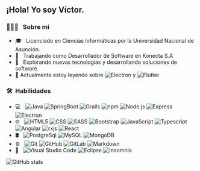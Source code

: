 <h2> ¡Hola! Yo soy Víctor. </h2>

<h3> 👨🏻‍💻 &nbsp; Sobre mi </h3>

- 🎓 &nbsp; Licenciado en Ciencias Informáticas por la Universidad Nacional de Asunción.
- 💼 &nbsp; Trabajando como Desarrollador de Software en Konecta S.A
- 🤔 &nbsp; Explorando nuevas tecnologías y desarrollando soluciones de software.
- 🌱 Actualmente estoy leyendo sobre ![Electron](https://img.shields.io/badge/-Electron-2f3241?style=flat&logo=electron&logoColor=9feaf9) y ![Flutter](https://img.shields.io/badge/-Flutter-075b9a?style=flat&logo=flutter&logoColor=9feaf9)

<h3> 🛠 &nbsp;Habilidades</h3>

- 💻 &nbsp;
  ![Java](https://img.shields.io/badge/-Java-333333?style=flat&logo=Java&logoColor=007396)
  ![SpringBoot](https://img.shields.io/badge/-SpringBoot-333333?style=flat&logo=Spring)
  ![Grails](https://img.shields.io/badge/-Grails-feb672?style=flat)
  ![npm](https://img.shields.io/badge/-NPM-CB3837?style=flat-square&logo=npm&logoColor=white")
  ![Node.js](https://img.shields.io/badge/-Nodejs-43853d?style=flat-square&logo=Node.js&logoColor=white)
  ![Express](https://img.shields.io/badge/-Express.js-787878?style=flat)
  ![Electron](https://img.shields.io/badge/-Electron-2f3241?style=flat&logo=electron&logoColor=9feaf9)
- 🌐 &nbsp;
  ![HTML5](https://img.shields.io/badge/-HTML5-E34F26?style=flat&logo=html5&logoColor=white)
  ![CSS](https://img.shields.io/badge/-CSS3-1572B6?style=flat&logo=css3&logoColor=white)
  ![SASS](https://img.shields.io/badge/-Sass-cc6699?style=flat&logo=sass&logoColor=ffffff)
  ![Bootstrap](https://img.shields.io/badge/-Bootstrap-563D7C?style=flat&logo=bootstrap&logoColor=white)
  ![JavaScript](https://img.shields.io/badge/-JavaScript-eed718?style=flat&logo=javascript&logoColor=ffffff)
  ![Typescript](https://img.shields.io/badge/-TypeScript-007ACC?style=flat-square&logo=typescript&logoColor=white)
  ![Angular](https://img.shields.io/badge/-Angular-DD0031?style=flat-square&logo=angular&logoColor=white)
  ![rxjs](https://img.shields.io/badge/-RxJs-B7178C?style=flat-square&logo=reactivex&logoColor=white)
  ![React](https://img.shields.io/badge/-React-000000?style=flat&logo=react&logoColor=00c8ff)
- 🛢 &nbsp;
  ![PostgreSql](https://img.shields.io/badge/-PostgreSql-333333?style=flat&logo=postgresql&logoColor=336791)
  ![MySQL](https://img.shields.io/badge/-MySQL-F29111?style=flat&logo=mysql&logoColor=FFFFFF)
  ![MongoDB](https://img.shields.io/badge/-MongoDB-13aa52?style=flat-square&logo=mongodb&logoColor=white)
- ⚙️ &nbsp;
  ![Git](http://img.shields.io/badge/-Git-F1502F?style=flat&logo=git&logoColor=FFFFFF)
  ![GitHub](http://img.shields.io/badge/-Github-000000?style=flat&logo=github&logoColor=FFFFFF)
  ![GitLab](https://img.shields.io/badge/-GitHub-333333?style=flat&logo=gitlab)
  ![Markdown](https://img.shields.io/badge/-Markdown-333333?style=flat&logo=markdown)
- 🔧 &nbsp;
  ![Visual Studio Code](http://img.shields.io/badge/-VS%20Code-007ACC?style=flat&logo=visual%20studio%20code&logoColor=white)
  ![Eclipse](https://img.shields.io/badge/-Eclipse-333333?style=flat&logo=eclipse-ide&logoColor=2C2255)
  ![Insomnia](https://img.shields.io/badge/-Insomnia-5849BE?style=flat-square&logo=insomnia&logoColor=white)

<!-- <img src="https://img.shields.io/badge/-Firebase-FFA611?style=flat&logo=firebase&logoColor=FFFFFF"> -->
  <!-- <img alt="Docker" src="https://img.shields.io/badge/-Docker-46a2f1?style=flat-square&logo=docker&logoColor=white" />
  <img alt="TypeScript" src="https://img.shields.io/badge/-TypeScript-007ACC?style=flat-square&logo=typescript&logoColor=white" />
  <img alt="Insomnia" src="https://img.shields.io/badge/-Insomnia-5849BE?style=flat-square&logo=insomnia&logoColor=white" />
  <img alt="Heroku" src="https://img.shields.io/badge/-Heroku-430098?style=flat-square&logo=heroku&logoColor=white" >
  <img alt="redux" src="https://img.shields.io/badge/-Redux-764ABC?style=flat-square&logo=redux&logoColor=white" />
  <img alt="GraphQL" src="https://img.shields.io/badge/-GraphQL-E10098?style=flat-square&logo=graphql&logoColor=white" />
  -->

![GitHub stats](https://github-readme-stats.vercel.app/api?username=VictorCodeDev&show_icons=true&theme=gotham)



